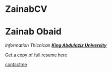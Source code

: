 # ZainabCV
<!DOCTYPE html>
<html lang="en" dir="ltr">
<head>
  <p>  <h1>  Zainab Obaid</h1>
  <em>Information Thicnican  <a href="http://www.kau.edu.sa"> <strong>King Abdulaziz
  University</strong></a></em>
  <p>
 <a download href=zainab.pdf> Get a copy of full resume here </a>
<p>
</p><a href=contactme.html> contactme </a>
</head>
<body>
</body>
</html>
